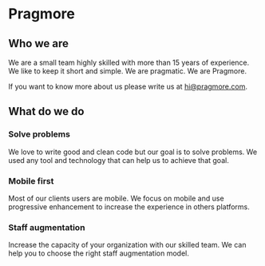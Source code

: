 # Pragmore

## Who we are

We are a small team highly skilled with more than 15 years of experience. We like to keep it short and simple. We are pragmatic. We are Pragmore.

If you want to know more about us please write us at <a href="mailto:hi@pragmore.com">hi@pragmore.com</a>.

## What do we do

### Solve problems

We love to write good and clean code but our goal is to solve problems. We used any tool and technology that can help us to achieve that goal.

### Mobile first

Most of our clients users are mobile. We focus on mobile and use progressive enhancement to increase the experience in others platforms.  

### Staff augmentation

Increase the capacity of your organization with our skilled team. We can help you to choose the right staff augmentation model. 

